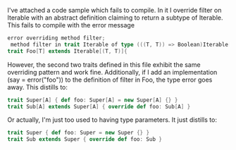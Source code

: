 I've attached a code sample which fails to compile. In it I override filter on Iterable with an abstract definition claiming to return a subtype of Iterable. This fails to compile with the error message

```scala
error overriding method filter;
 method filter in trait Iterable of type (((T, T)) => Boolean)Iterable[(T, T)] has incompatible type ((A) => Boolean)Iterable[A]
trait Foo[T] extends Iterable[(T, T)]{
```

However, the second two traits defined in this file exhibit the same overriding pattern and work fine. Additionally, if I add an implementation (say = error("foo")) to the definition of filter in Foo, the type error goes away. 
This distills to:

```scala
trait Super[A] { def foo: Super[A] = new Super[A] {} }
trait Sub[A] extends Super[A] { override def foo: Sub[A] }
```


Or actually, I'm just too used to having type parameters. It just distills to:

```scala
trait Super { def foo: Super = new Super {} }
trait Sub extends Super { override def foo: Sub }
```
